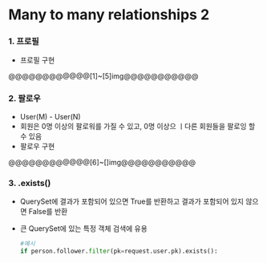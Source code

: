 # Many to many relationships 2

### 1. 프로필

- 프로필 구현

@@@@@@@@@@@@[1]~[5]img@@@@@@@@@@@

### 2. 팔로우

- User(M) - User(N) 
- 회원은 0명 이상의 팔로워를 가질 수 있고, 0명 이상으 ㅣ다른 회원들을 팔로잉 할 수 있음
- 팔로우 구현

@@@@@@@@@@@@[6]~[]img@@@@@@@@@@@

### 3. .exists()

- QuerySet에 결과가 포함되어 있으면 True를 반환하고 결과가 포함되어 있지 않으면 False를 반환

- 큰 QuerySet에 있는 특정 객체 검색에 유용

  ```python
  #예시
  if person.follower.filter(pk=request.user.pk).exists():
  ```

  